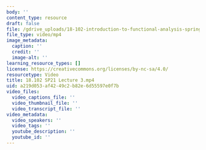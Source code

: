 ```yaml
---
body: ''
content_type: resource
draft: false
file: /gdrive_uploads/18-102-introduction-to-functional-analysis-spring-2021/1P8RSORLvyqFrBQjXKeBj5LCSkjvXxIWy/18102-sp21-lecture-3.mp4
file_type: video/mp4
image_metadata:
  caption: ''
  credit: ''
  image-alt: ''
learning_resource_types: []
license: https://creativecommons.org/licenses/by-nc-sa/4.0/
resourcetype: Video
title: 18.102 SP21 Lecture 3.mp4
uid: a219d053-af42-49c2-b82e-6d55597e0f7b
video_files:
  video_captions_file: ''
  video_thumbnail_file: ''
  video_transcript_file: ''
video_metadata:
  video_speakers: ''
  video_tags: ''
  youtube_description: ''
  youtube_id: ''
---
```

